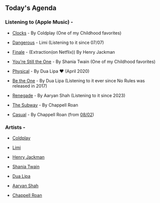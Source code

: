 ## Today's Agenda

### Listening to (Apple Music) - 

- [Clocks](https://music.apple.com/in/album/clocks/1122775993?i=1122776156) - By Coldplay (One of my Childhood favorites)

- [Dangerous](https://music.apple.com/in/album/dangerous/1741879980?i=1741879981) - Limi (Listening to it since 07/07)

- [Finale](https://music.apple.com/in/album/finale/1668445994?i=1668446320) - (Extraction(on Netflix)) By Henry Jackman

- [You're Still the One](https://music.apple.com/in/album/youre-still-the-one/1445668706?i=1445669197) - By Shania Twain (One of my Childhood favorites)

- [Physical](https://music.apple.com/in/album/physical/1538003494?i=1538003644) - By Dua Lipa ❤️ (April 2020)

- [Be the One](https://music.apple.com/in/album/be-the-one/1228741898?i=1228742328) - By Dua Lipa (Listening to it ever since No Rules was released in 2017)

- [Renegade](https://music.apple.com/in/album/renegade/1781271122?i=1781271649) - By Aaryan Shah (Listening to it since 2023)

-  [The Subway](https://music.apple.com/in/album/the-subway/1828261054?i=1828261475) - By Chappell Roan

- [Casual](https://music.apple.com/in/album/casual/1677041299?i=1677041300) - By Chappell Roan (from [08/02](08-02.md))

### Artists -

- [Coldplay](https://music.apple.com/in/artist/coldplay/471744)

- [Limi](https://music.apple.com/in/artist/limi/595995570)

- [Henry Jackman](https://music.apple.com/in/artist/henry-jackman/209087057)

- [Shania Twain](https://music.apple.com/in/artist/shania-twain/129974)

- [Dua Lipa](https://music.apple.com/in/artist/dua-lipa/1031397873)

- [Aaryan Shah](https://music.apple.com/in/artist/aaryan-shah/1022826331)

- [Chappell Roan](https://music.apple.com/in/artist/chappell-roan/1264818718)